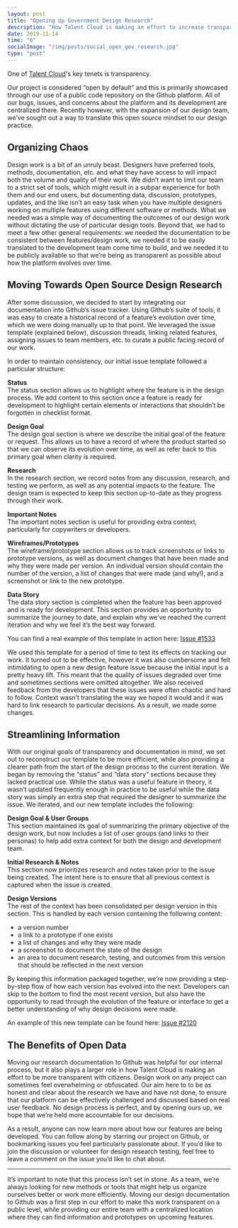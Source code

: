 ```yaml
---
layout: post
title: "Opening Up Government Design Research"
description: "How Talent Cloud is making an effort to increase transparency around our design decision making and providing public access to our design methodologies."
date: 2019-11-14
time: "6"
socialImage: "/img/posts/social_open_gov_research.jpg"
type: "post"
---
```

One of [Talent Cloud](https://talent.canada.ca/)'s key tenets is transparency.

Our project is considered “open by default” and this is primarily showcased through our use of a public code repository on the Github platform. All of our bugs, issues, and concerns about the platform and its development are centralized there. Recently however, with the expansion of our design team, we’ve sought out a way to translate this open source mindset to our design practice.

## Organizing Chaos

Design work is a bit of an unruly beast. Designers have preferred tools, methods, documentation, etc. and what they have access to will impact both the volume and quality of their work. We didn’t want to limit our team to a strict set of tools, which might result in a subpar experience for both them and our end users, but documenting data, discussion, prototypes, updates, and the like isn’t an easy task when you have multiple designers working on multiple features using different software or methods. What we needed was a simple way of documenting the outcomes of our design work without dictating the use of particular design tools. Beyond that, we had to meet a few other general requirements: we needed the documentation to be consistent between features/design work, we needed it to be easily translated to the development team come time to build, and we needed it to be publicly available so that we’re being as transparent as possible about how the platform evolves over time.

## Moving Towards Open Source Design Research

After some discussion, we decided to start by integrating our documentation into Github’s issue tracker. Using Github’s suite of tools, it was easy  to create a historical record of a feature’s evolution over time, which we were doing manually up to that point. We leveraged the issue template (explained below), discussion threads, linking related features, assigning issues to team members, etc. to curate a public facing record of our work.

In order to maintain consistency, our initial issue template followed a particular structure:

**Status**<br>
The status section allows us to highlight where the feature is in the design process. We add content to this section once a feature is ready for development to highlight certain elements or interactions that shouldn’t be forgotten in checklist format.

**Design Goal**<br>
The design goal section is where we describe the initial goal of the feature or request. This allows us to have a record of where the product started so that we can observe its evolution over time, as well as refer back to this primary goal when clarity is required.

**Research**<br>
In the research section, we record notes from any discussion, research, and testing we perform, as well as any potential impacts to the feature. The design team is expected to keep this section up-to-date as they progress through their work.

**Important Notes**<br>
The important notes section is useful for providing extra context, particularly for copywriters or developers.

**Wireframes/Prototypes**<br>
The wireframe/prototype section allows us to track screenshots or links to prototype versions, as well as document changes that have been made and why they were made per version. An individual version should contain the number of the version, a list of changes that were made (and why!), and a screenshot or link to the new prototype.

**Data Story**<br>
The data story section is completed when the feature has been approved and is ready for development. This section provides an opportunity to summarize the journey to date, and explain why we’ve reached the current iteration and why we feel it’s the best way forward.

You can find a real example of this template in action here: [Issue #1533](https://github.com/GCTC-NTGC/TalentCloud/issues/1533)

We used this template for a period of time to test its effects on tracking our work. It turned out to be effective, however it was also cumbersome and felt intimidating to open a new design feature issue because the initial input is a pretty heavy lift. This meant that the quality of issues degraded over time and sometimes sections were omitted altogether. We also received feedback from the developers that these issues were often chaotic and hard to follow. Context wasn’t translating the way we hoped it would and it was hard to link research to particular decisions. As a result, we made some changes.

## Streamlining Information

With our original goals of transparency and documentation in mind, we set out to reconstruct our template to be more efficient, while also providing a clearer path from the start of the design process to the current iteration. We began by removing the “status” and “data story” sections because they lacked practical use. While the status was a useful feature in theory, it wasn’t updated frequently enough in practice to be useful while the data story was simply an extra step that required the designer to summarize the issue. We iterated, and our new template includes the following:

**Design Goal & User Groups**<br>
This section maintained its goal of summarizing the primary objective of the design work, but now includes a list of user groups (and links to their personas) to help add extra context for both the design and development team.

**Initial Research & Notes**<br>
This section now prioritizes research and notes taken prior to the issue being created. The intent here is to ensure that all previous context is captured when the issue is created.

**Design Versions**<br>
The rest of the context has been consolidated per design version in this section. This is handled by each version containing the following content:
- a version number
- a link to a prototype if one exists
- a list of changes and why they were made
- a screenshot to document the state of the design
- an area to document research, testing, and outcomes from this version that should be reflected in the next version

By keeping this information packaged together, we’re now providing a step-by-step flow of how each version has evolved into the next. Developers can skip to the bottom to find the most recent version, but also have the opportunity to read through the evolution of the feature or interface to get a better understanding of why design decisions were made.

An example of this new template can be found here: [Issue #2120](https://github.com/GCTC-NTGC/TalentCloud/issues/2120)

## The Benefits of Open Data

Moving our research documentation to Github was helpful for our internal process, but it also plays a larger role in how Talent Cloud is making an effort to be more transparent with citizens. Design work on any project can sometimes feel overwhelming or obfuscated. Our aim here to to be as honest and clear about the research we have and have not done, to ensure that our platform can be effectively challenged and discussed based on real user feedback. No design process is perfect, and by opening ours up, we hope that we’re held more accountable for our decisions.

As a result, anyone can now learn more about how our features are being developed. You can follow along by starring our project on Github, or bookmarking issues you feel particularly passionate about. If you’d like to join the discussion or volunteer for design research testing, feel free to leave a comment on the issue you’d like to chat about.

<hr>

It’s important to note that this process isn’t set in stone. As a team, we’re always looking for new methods or tools that might help us organize ourselves better or work more efficiently. Moving our design documentation to Github was a first step in our effort to make this work transparent on a public level, while providing our entire team with a centralized location where they can find information and prototypes on upcoming features.